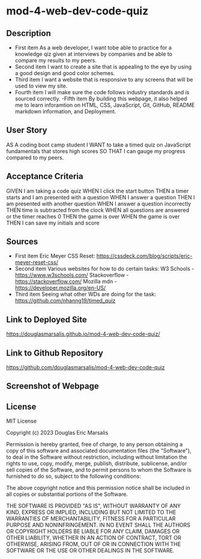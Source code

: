 # mod-4-web-dev-code-quiz

## Description 

- First item As a web developer, I want tobe able to practice for a knowledge qiz given at interviews by companies and be able to compare my results to my peers.
- Second item I want to create a site that is appealing to the eye by using a good design and good color schemes.
- Third item I want a website that is responsive to any screens that will be used to view my site.
- Fourth item I will make sure the code follows industry standards and is sourced correctly.
-Fifth item By building this webpage, it also helped me to learn inforamtion on HTML, CSS, JavaScript, Git, GitHub, README markdown information, and Deployment.

## User Story 

AS A coding boot camp student
I WANT to take a timed quiz on JavaScript fundamentals that stores high scores
SO THAT I can gauge my progress compared to my peers.

## Acceptance Criteria

GIVEN I am taking a code quiz
WHEN I click the start button
THEN a timer starts and I am presented with a question
WHEN I answer a question
THEN I am presented with another question
WHEN I answer a question incorrectly
THEN time is subtracted from the clock
WHEN all questions are answered or the timer reaches 0
THEN the game is over
WHEN the game is over
THEN I can save my initials and score

## Sources
- First item Eric Meyer CSS Reset:
https://cssdeck.com/blog/scripts/eric-meyer-reset-css/
- Second item Various websites for how to do certain tasks: 
              W3 Schools - https://www.w3schools.com/ 
              Stackoverflow - https://stackoverflow.com/
              Mozilla mdn - https://developer.mozilla.org/en-US/ 
- Third item Seeing what other WDs are doing for the task:
              https://github.com/nhanng19/timed_quiz

## Link to Deployed Site

https://douglasmarsalis.github.io/mod-4-web-dev-code-quiz/

## Link to Github Repository

https://github.com/douglasmarsalis/mod-4-web-dev-code-quiz

## Screenshot of Webpage



## License

MIT License

Copyright (c) 2023 Douglas Eric Marsalis

Permission is hereby granted, free of charge, to any person obtaining a copy of this software and associated documentation files (the "Software"), to deal in the Software without restriction, including without limitation the rights to use, copy, modify, merge, publish, distribute, sublicense, and/or sell copies of the Software, and to permit persons to whom the Software is furnished to do so, subject to the following conditions:

The above copyright notice and this permission notice shall be included in all copies or substantial portions of the Software.

THE SOFTWARE IS PROVIDED "AS IS", WITHOUT WARRANTY OF ANY KIND, EXPRESS OR IMPLIED, INCLUDING BUT NOT LIMITED TO THE WARRANTIES OF MERCHANTABILITY, FITNESS FOR A PARTICULAR PURPOSE AND NONINFRINGEMENT. IN NO EVENT SHALL THE AUTHORS OR COPYRIGHT HOLDERS BE LIABLE FOR ANY CLAIM, DAMAGES OR OTHER LIABILITY, WHETHER IN AN ACTION OF CONTRACT, TORT OR OTHERWISE, ARISING FROM, OUT OF OR IN CONNECTION WITH THE SOFTWARE OR THE USE OR OTHER DEALINGS IN THE SOFTWARE.
